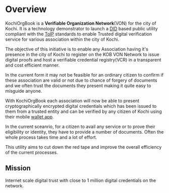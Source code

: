 # Overview

KochiOrgBook is a **Verifiable Organization Network**(VON) for the city of Kochi. It is a technology demonstrator to launch a [DID](./glossary.md/#did--decentralized-identifier) based public utility compliant with the [ToIP](./glossary.md) standards to enable Trusted digital verification service for various association within the city of Kochi.​

The objective of this initiative is to enable any Association having it's presence in the city of Kochi to register on the KOB VON Network to issue digital proofs and host a verifiable credential registry(VCR) in a transparent and cost efficient manner. 

In the current form it may not be feasible for an ordinary citizen to confirm if these association are valid or not due to chance of forgery of documents and we often trust the documents they present making it quite easy to misguide anyone.

With KochiOrgBook each association will now be able to present cryptographically encrypted digital credentials which has been issued to them from a trusted entity and can 
be verified by any citizen of Kochi using their mobile [wallet app](./glossary.md/#agents-and-wallets).

In the current sceanrio, for a citizen to avail any service or to prove their eligibility or identity, they have to provide a number of documents. Often the whole process 
takes time and a lot of effort.

This utility aims to cut down the red tape and improve the overall efficiency of the current processes.



## Mission

Internet scale digital trust with close to 1 million digital credentials on the network.​
